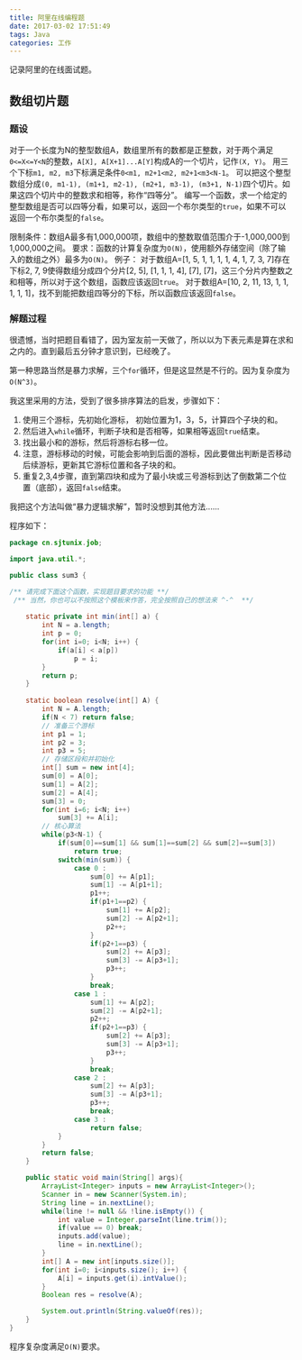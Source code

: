 ```yaml
---
title: 阿里在线编程题
date: 2017-03-02 17:51:49
tags: Java
categories: 工作
---
```

记录阿里的在线面试题。

## 数组切片题

### 题设
对于一个长度为N的整型数组A，数组里所有的数都是正整数，对于两个满足`0<=X<=Y<N`的整数，`A[X], A[X+1]...A[Y]`构成A的一个切片，记作`(X, Y)`。
用三个下标`m1, m2, m3`下标满足条件`0<m1, m2+1<m2, m2+1<m3<N-1`。
可以把这个整型数组分成`(0, m1-1), (m1+1, m2-1), (m2+1, m3-1), (m3+1, N-1)`四个切片。如果这四个切片中的整数求和相等，称作“四等分”。
编写一个函数，求一个给定的整型数组是否可以四等分看，如果可以，返回一个布尔类型的`true`，如果不可以返回一个布尔类型的`false`。

<!-- more -->

限制条件：数组A最多有1,000,000项，数组中的整数取值范围介于-1,000,000到1,000,000之间。
要求：函数的计算复杂度为`O(N)`，使用额外存储空间（除了输入的数组之外）最多为`O(N)`。
例子：
对于数组A=[1, 5, 1, 1, 1, 1, 4, 1, 7, 3, 7]存在下标2, 7, 9使得数组分成四个分片[2, 5], [1, 1, 1, 4], [7], [7]，这三个分片内整数之和相等，所以对于这个数组，函数应该返回`true`。
对于数组A=[10, 2, 11, 13, 1, 1, 1, 1, 1]，找不到能把数组四等分的下标，所以函数应该返回`false`。

### 解题过程
很遗憾，当时把题目看错了，因为室友前一天做了，所以以为下表元素是算在求和之内的。直到最后五分钟才意识到，已经晚了。

第一种思路当然是暴力求解，三个`for`循环，但是这显然是不行的。因为复杂度为`O(N^3)`。

我这里采用的方法，受到了很多排序算法的启发，步骤如下：

1. 使用三个游标，先初始化游标， 初始位置为1，3，5，计算四个子块的和。
2. 然后进入`while`循环，判断子块和是否相等，如果相等返回`true`结束。
3. 找出最小和的游标，然后将游标右移一位。
4. 注意，游标移动的时候，可能会影响到后面的游标，因此要做出判断是否移动后续游标，更新其它游标位置和各子块的和。
5. 重复2,3,4步骤，直到第四块和成为了最小块或三号游标到达了倒数第二个位置（底部），返回`false`结束。

我把这个方法叫做“暴力逻辑求解”，暂时没想到其他方法......

程序如下：

``` Java
package cn.sjtunix.job;

import java.util.*;

public class sum3 {

/** 请完成下面这个函数，实现题目要求的功能 **/
 /** 当然，你也可以不按照这个模板来作答，完全按照自己的想法来 ^-^  **/
	
	static private int min(int[] a) {
		int N = a.length;
		int p = 0;
		for(int i=0; i<N; i++) {
			if(a[i] < a[p])
				p = i;
		}
		return p;
	}
	
    static boolean resolve(int[] A) {
        int N = A.length;
        if(N < 7) return false;
        // 准备三个游标
        int p1 = 1;
		int p2 = 3;
		int p3 = 5;
		// 存储区段和并初始化
		int[] sum = new int[4];
		sum[0] = A[0];
        sum[1] = A[2];
        sum[2] = A[4];
        sum[3] = 0;
        for(int i=6; i<N; i++)
        	sum[3] += A[i];
		// 核心算法
		while(p3<N-1) {
			if(sum[0]==sum[1] && sum[1]==sum[2] && sum[2]==sum[3]) 
				return true;
			switch(min(sum)) {
				case 0 :
					sum[0] += A[p1];
					sum[1] -= A[p1+1];
					p1++;
					if(p1+1==p2) {
						sum[1] += A[p2];
						sum[2] -= A[p2+1];
						p2++;
					}
					if(p2+1==p3) {
						sum[2] += A[p3];
						sum[3] -= A[p3+1];
						p3++;
					}
					break;
				case 1 :
					sum[1] += A[p2];
					sum[2] -= A[p2+1];
					p2++;
					if(p2+1==p3) {
						sum[2] += A[p3];
						sum[3] -= A[p3+1];
						p3++;
					}
					break;
				case 2 :
					sum[2] += A[p3];
					sum[3] -= A[p3+1];
					p3++;
					break;
				case 3 :
					return false;
			}
		}
		return false;
    }

    public static void main(String[] args){
        ArrayList<Integer> inputs = new ArrayList<Integer>();
        Scanner in = new Scanner(System.in);
        String line = in.nextLine();
        while(line != null && !line.isEmpty()) {
            int value = Integer.parseInt(line.trim());
            if(value == 0) break;
            inputs.add(value);
            line = in.nextLine();
        }
        int[] A = new int[inputs.size()];
        for(int i=0; i<inputs.size(); i++) {
            A[i] = inputs.get(i).intValue();
        }
        Boolean res = resolve(A);

        System.out.println(String.valueOf(res));
    }
}
```
程序复杂度满足`O(N)`要求。
